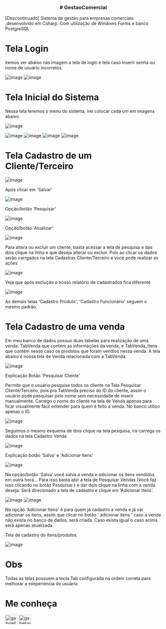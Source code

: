 <h3 align="center"> 
# GestaoComercial
</h3> 

<p align="justify" >
  
[Descontinuado] Sistema de gestão para empresas comerciais ,desenvolvido em Csharp. Com utilização de Windows Forms e banco PostgreSQL. 
</p>

<h1> Tela Login </h1> 
Iremos ver abaixo nas imagem a tela de login e tela caso inserir senha ou nome de usuário incorretos.
  
   ![image](https://user-images.githubusercontent.com/76081229/177779978-4b5b3b35-9bfe-4b8b-9261-6f1e1a680eba.png)
   ![image](https://user-images.githubusercontent.com/76081229/177780052-7641fa71-33ff-4e58-8238-c8b15de64f25.png)

<h1> Tela Inicial do Sistema </h1> 
Nessa tela teremos o menu do sistema, irei colocar cada um em imagens abaixo. 


  ![image](https://user-images.githubusercontent.com/76081229/177780243-f7056f2d-0e5b-420d-906c-5074c96dbee0.png)


![image](https://user-images.githubusercontent.com/76081229/177780275-3223fbf4-24fe-41f1-87ee-7de52b03d65c.png)
![image](https://user-images.githubusercontent.com/76081229/177780306-15291fd1-37ef-48b4-94c8-2a14366e7f68.png)
![image](https://user-images.githubusercontent.com/76081229/177780381-247a0a03-c69f-4645-82bb-ddb1f24326eb.png)
![image](https://user-images.githubusercontent.com/76081229/177780408-76a9bac8-4675-4644-8e2e-e34482cbdbfa.png)

<h1> Tela Cadastro de um Cliente/Terceiro </h1> 

  ![image](https://user-images.githubusercontent.com/76081229/177781474-1f678f5e-48c9-4006-9d01-a3fb2ee6cd41.png)

Após clicar em 'Salvar' 

![image](https://user-images.githubusercontent.com/76081229/177781657-ded81469-4470-4d6a-a3ed-10cd3c764f39.png)

Opção/botão 'Pesquisar'

![image](https://user-images.githubusercontent.com/76081229/177781780-57f0187b-4f87-458c-864c-f712ad2b98a0.png)

Opção/botão 'Atualizar'

![image](https://user-images.githubusercontent.com/76081229/177781896-3b8b9f85-c044-42e0-936c-9068ac6c0269.png)

Para altera ou excluir um cliente, basta acessar a tela de pesquisa e das dois clique na linha e que deseja alterar ou excluir. Pois ao clicar os dados serão carrgados na tela Cadastras Cliente/Terceiro e você pode realizar as ações 

![image](https://user-images.githubusercontent.com/76081229/177782222-708bf218-27e9-4260-9950-d859a64526f9.png)

Veja que após exclução o nosso relatório de cadastrados fica diferente 

![image](https://user-images.githubusercontent.com/76081229/177782394-c0c390f2-ea01-404a-a6be-ed555cd1f7d0.png)

As demais telas 'Cadastro Produto', 'Cadastro Funcionário' seguem o mesmo padrão.

<h1> Tela Cadastro de uma venda </h1> 

Em meu banco de dados possuo duas tabelas para realização de uma venda. TabVenda que contém as informações da venda, e TabVenda_Itens que contém nesse caso os produtos que foram vendios nessa venda. 
A tela abaixo é nossa tela de Venda relacionada com a TabVenda. 

![image](https://user-images.githubusercontent.com/76081229/177783096-7fef3f0c-3d5d-4434-86a0-8454f5952f35.png)

Explicação Botão 'Pesquisar Cliente' 

Permite que o usuário pesquise todos os cliente na Tela Pesquisar Cliente/Terceiro, pois pra TabVenda preciso do ID do cliente, assim o usuário pode pesquisar pelo nome sem necessidade de inserir manualmente. Carrego o nome do cliente na tela de Venda apenas para ficar visualmente facil entender para quem é feito a venda. No banco utilizo apenas o ID. 

![image](https://user-images.githubusercontent.com/76081229/177783803-9b22d0f6-9669-4b6b-90a3-f29facfdfb93.png)

Seguimos o mesmo esquema de dois clique na tela pesquisa, ira carrega os dados na tela Cadastro Venda

![image](https://user-images.githubusercontent.com/76081229/177784023-ce80ab40-00db-470b-a5ab-1df783bd8f6b.png)

Explicação botão 'Salva' e 'Adicionar Itens'

![image](https://user-images.githubusercontent.com/76081229/177784178-5c480fff-cef7-44a8-8fff-e5837a2f3f1d.png)

Na opção/botão 'Salva' você salva a venda e adicionar os itens vendidos em outra hora... Para isso basta abir a tela de Pesquisar Vendas (Você faz isso clicando no botão Pesquisar ) e dar dois clique na linha com a venda deseja. Será direcionado a tela de cadastro e clique em 'Adicionar Itens'.

 ![image](https://user-images.githubusercontent.com/76081229/177784650-0fcf53f7-fe10-4f51-be9b-3eb653790c5c.png)
 ![image](https://user-images.githubusercontent.com/76081229/177784780-d6db0dfb-4509-45ba-8662-16219498c3c8.png)

Na opção 'Adicionar Itens' é para quem já cadastro a venda e já vai adicionar os itens, assim que clicar no botão ' adicionar itens ' caso a venda não exista no banco de dados, será criada. Caso exista igual o caso acima será apenas atualizada. 

Tela de cadastro do itens/produtos 

![image](https://user-images.githubusercontent.com/76081229/177785205-75a44f14-31d7-475b-9e94-b987a5d2da36.png)

<h1> Obs </h1>
Todas as telas possuem a tecla Tab configurada na ordem correta para melhorar a exeperiencia do usuário. 

<h1> Me conheça </h1>

<p align="left">
<a href="https://www.linkedin.com/in/gabriellekwsiqueira/" target="blank"><img align="center" src="https://th.bing.com/th/id/OIP.M2yKY291zt8FiB681yqoqwAAAA?pid=ImgDet&rs=1" alt="gabrielleLink" height="30" width="40" /></a>
<a href="https://www.instagram.com/kw_gabrielle/" target="blank"><img align="center" src="https://th.bing.com/th/id/R.ad1fdf133f291aa1594ecf23efe0f924?rik=0xg5BgirmSq1%2fQ&pid=ImgRaw&r=0" alt="gabekw.insta" height="30" width="40" /></a>
</p>
